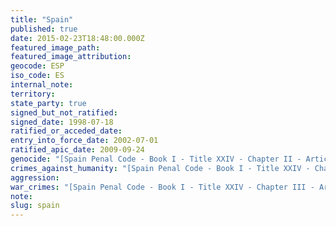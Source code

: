 ```yaml
---
title: "Spain"
published: true
date: 2015-02-23T18:48:00.000Z
featured_image_path:
featured_image_attribution:
geocode: ESP
iso_code: ES
internal_note:
territory:
state_party: true
signed_but_not_ratified:
signed_date: 1998-07-18
ratified_or_acceded_date:
entry_into_force_date: 2002-07-01
ratified_apic_date: 2009-09-24
genocide: "[Spain Penal Code - Book I - Title XXIV - Chapter II - Article 607](https://iccdb.hrlc.net/data/doc/706/keyword/46/)"
crimes_against_humanity: "[Spain Penal Code - Book I - Title XXIV - Chapter II Bis - Article 607 bis](https://iccdb.hrlc.net/data/doc/706/keyword/13/)"
aggression:
war_crimes: "[Spain Penal Code - Book I - Title XXIV - Chapter III - Articles 608-614 bis](https://iccdb.hrlc.net/data/doc/706/keyword/145/)"
note:
slug: spain
---
```


